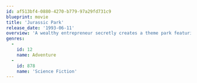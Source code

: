 ```yaml
---
id: af513bf4-0880-4270-b779-97a29fd731c9
blueprint: movie
title: 'Jurassic Park'
release_date: '1993-06-11'
overview: 'A wealthy entrepreneur secretly creates a theme park featuring living dinosaurs drawn from prehistoric DNA. Before opening day, he invites a team of experts and his two eager grandchildren to experience the park and help calm anxious investors. However, the park is anything but amusing as the security systems go off-line and the dinosaurs escape.'
genres:
  -
    id: 12
    name: Adventure
  -
    id: 878
    name: 'Science Fiction'
---
```

